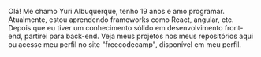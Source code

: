 Olá! Me chamo Yuri Albuquerque, tenho 19 anos e amo programar. Atualmente, estou aprendendo frameworks como React, angular, etc. Depois que eu tiver um conhecimento sólido
em desenvolvimento front-end, partirei para back-end. Veja meus projetos nos meus repositórios aqui ou acesse meu perfil no site "freecodecamp", disponível em meu perfil.

<!---
yuriralb/yuriralb is a ✨ special ✨ repository because its `README.md` (this file) appears on your GitHub profile.
You can click the Preview link to take a look at your changes.
--->
